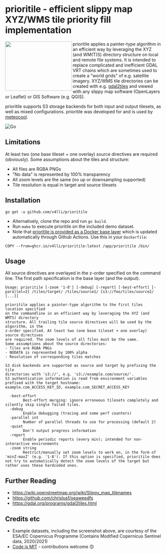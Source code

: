 # prioritile - efficient slippy map XYZ/WMS tile priority fill implementation

<img align="left" width="215" height="159" src="https://user-images.githubusercontent.com/1577223/91644898-bdb84c80-ea40-11ea-904e-8bbf8156ab6d.png">

prioritile applies a painter-type algorithm in an efficient way by
leveraging the XYZ (and WM(T)S) directory structure on local and
remote file systems. It is intended to replace complicated and
inefficient GDAL VRT chains which are sometimes used to create a
"world grids" of e.g. satellite imagery. XYZ/WMS tile directories
can be created with e.g.
[gdal2tiles](https://gdal.org/programs/gdal2tiles.html) and viewed
with any slippy map software (OpenLayers or Leaflet) or GIS Software
(e.g. QGIS).

prioritile supports S3 storage backends for both input and output
tilesets, as well as mixed configurations. prioritile was developed
for and is used by [meteocool](https://meteocool.com/).

![Go](https://github.com/v4lli/prioritile/workflows/Go/badge.svg)

## Limitations

At least two (one base tileset + one overlay) source directives are
required (obviously). Some assumptions about the tiles and structure:

- All files are RGBA PNGs
- "No data" is represented by 100% transparency
- All zoom levels are the same (no up or downsampling supported)
- Tile resolution is equal in target and source tilesets

## Installation

`go get -u github.com/v4lli/prioritile`

- Alternatively, clone the repo and run `go build`.
- Run `make` to execute prioritile on the included demo dataset.
- Note that [prioritile is provided as a Docker base
layer](https://github.com/users/v4lli/packages/container/package/prioritle)
which is updated automatically through Github Actions. Use this in
your `Dockerfile`:

```
COPY --from=ghcr.io/v4lli/prioritile:latest /app/prioritile /bin/
```

## Usage

All source directives are overlayed in the z-order specified on the command line. The first path specification is the base layer (and the output).

```
Usage: prioritile [-zoom '1-8'] [-debug] [-report] [-best-effort] [-parallel=2] /tiles/target/ /tiles/source1/ [s3://foo/tiles/source2/ [...]]

prioritile applies a painter-type algorithm to the first tiles location specified
on the commandline in an efficient way by leveraging the XYZ (and WMTS) directory
structure. All trailing tile source directives will be used by the algorithm, in the
z-order specified. At least two (one base tileset + one overlay) source directives
are required. The zoom levels of all files must be the same.
Some assumptions about the source directories:
- Tiles are RGBA PNGs
- NODATA is represented by 100% alpha
- Resolution of corresponding tiles matches

S3 disk backends are supported as source and target by prefixing the tile
directories with 's3://', e.g. 's3://example.com/source/'.
S3 authentication information is read from environment variables prefixed with the target hostname:
example.com_ACCESS_KEY_ID, example.com_SECRET_ACCESS_KEY

  -best-effort
    	Best-effort merging: ignore erroneous tilesets completely and silently skip single failed tiles.
  -debug
    	Enable debugging (tracing and some perf counters)
  -parallel int
    	Number of parallel threads to use for processing (default 2)
  -quiet
    	Don't output progress information
  -report
    	Enable periodic reports (every min); intended for non-interactive environments
  -zoom string
    	Restrict/manually set zoom levels to work on, in the form of 'minZ-maxZ' (e.g. '1-8'). If this option is specified, prioritile does not try to automatically detect the zoom levels of the target but rather uses these hardcoded ones.
```

## Further Reading

- https://wiki.openstreetmap.org/wiki/Slippy_map_tilenames
- https://github.com/chrislusf/seaweedfs
- https://gdal.org/programs/gdal2tiles.html

## Credits etc

- Example datasets, including the screenshot above, are courtesy of the ESA/EC Copernicus Programme (Contains Modified Copernicus Sentinel data, 2020/2021)
- [Code is MIT](https://github.com/v4lli/prioritile/blob/master/LICENSE) - contributions welcome 😊
